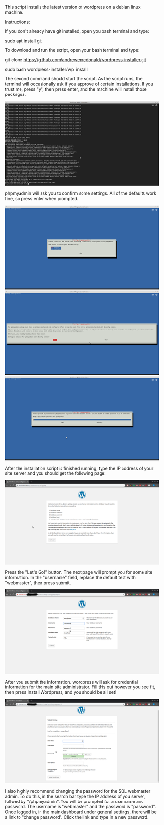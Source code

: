 This script installs the latest version of wordpress on a debian linux machine.

Instructions:

If you don't already have git installed, open you bash terminal and type:

sudo apt install git

To download and run the script, open your bash terminal and type:

git clone https://github.com/andrewemcdonald/wordpress-installer.git

sudo bash wordpress-installer/wp_install

The second command should start the script. As the script runs, the terminal will occasionally ask if you approve of certain installations. If you trust me, press "y", then press enter, and the machine will install those packages.

![Alt text](/screenshots/yes_or_no.png?raw=true "Hit yes, then enter.")

phpmyadmin will ask you to confirm some settings. All of the defaults work fine, so press
enter when prompted.

![Alt text](/screenshots/php_configure_one.png?raw=true "Hit enter.")
![Alt text](/screenshots/php_configure_two.png?raw=true "Hit enter.")
![Alt text](/screenshots/php_configure_three.png?raw=true "Hit enter.")

After the installation script is finished running, type the IP address of your site server and you should get the following page:

![Alt text](/screenshots/wordpress_configure_one.png?raw=true "Hit Let's Go!.")

Press the "Let's Go!" button. The next page will prompt you for some site information. In the "username" field, replace the default test with "webmaster", then press submit. 

![Alt text](/screenshots/wordpress_configure_two.png?raw=true "Enter information and press submit.")

After you submit the information, wordpress will ask for credential information for the main site administrator. Fill this out however you see fit, then press Install Wordpress, and you should be all set!

![Alt text](/screenshots/wordpress_configure_three.png?raw=true "Fill out however you see fit.")

I also highly recommend changing the password for the SQL webmaster admin. To do this, in the search bar type the IP address of you server, follwed by "/phpmyadmin". You will be prompted for a username and password. The username is "webmaster" and the password is "password". Once logged in, in the main dashboard under general settings, there will be a link to "change password". Click the link and type in a new password.

